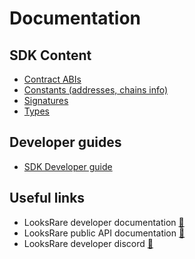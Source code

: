 # Documentation

## SDK Content

- [Contract ABIs](abis.md)
- [Constants (addresses, chains info)](constants.md)
- [Signatures](signature.md)
- [Types](types.md)

## Developer guides

- [SDK Developer guide](guide.md)

## Useful links

- LooksRare developer documentation [:link:](https://docs.looksrare.org/developers/welcome)
- LooksRare public API documentation [:link:](https://looksrare.github.io/api-docs)
- LooksRare developer discord [:link:](https://discord.gg/jJA4qM5dXz)
